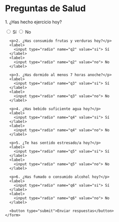 <!DOCencuestas html>
<html>
<head>
  <title>Preguntas de Salud</title>
  <link rel="stylesheet" href="styles.css">
</head>
<body>
  <div class="container">
    <h1>Preguntas de Salud</h1>
    <form>
      <p>1. ¿Has hecho ejercicio hoy?</p>
      <label>
        <input type="radio" name="q1" value="si"> Sí
      </label>
      <label>
        <input type="radio" name="q1" value="no"> No
      </label>

      <p>2. ¿Has consumido frutas y verduras hoy?</p>
      <label>
        <input type="radio" name="q2" value="si"> Sí
      </label>
      <label>
        <input type="radio" name="q2" value="no"> No
      </label>

      <p>3. ¿Has dormido al menos 7 horas anoche?</p>
      <label>
        <input type="radio" name="q3" value="si"> Sí
      </label>
      <label>
        <input type="radio" name="q3" value="no"> No
      </label>

      <p>4. ¿Has bebido suficiente agua hoy?</p>
      <label>
        <input type="radio" name="q4" value="si"> Sí
      </label>
      <label>
        <input type="radio" name="q4" value="no"> No
      </label>

      <p>5. ¿Te has sentido estresado/a hoy?</p>
      <label>
        <input type="radio" name="q5" value="si"> Sí
      </label>
      <label>
        <input type="radio" name="q5" value="no"> No
      </label>

      <p>6. ¿Has fumado o consumido alcohol hoy?</p>
      <label>
        <input type="radio" name="q6" value="si"> Sí
      </label>
      <label>
        <input type="radio" name="q6" value="no"> No
      </label>

      <button type="submit">Enviar respuestas</button>
    </form>
  </div>
</body>
</html>
